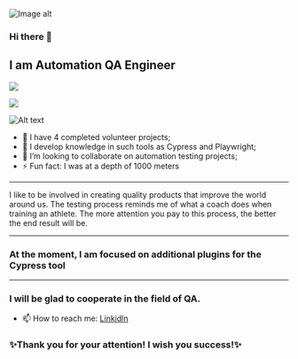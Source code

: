 ![Image alt](https://github.com/SerhiiQAA/SerhiiQAA/blob/main/0_x2xCaLL7YyfKKdlv.png)

### Hi there 👋
## I am Automation QA Engineer

![](https://github.com/SerhiiQAA/SerhiiQAA/blob/main/giphy-11.gif?raw=true)

![](https://github.com/SerhiiQAA/SerhiiQAA/blob/main/undefined%20-%20Imgur.gif)

<img src="https://media.giphy.com/media/U7c2TesYruxCiw11qK/giphy.gif" alt="Alt text">

- 🔭 I have 4 completed volunteer projects;
- 🌱 I develop knowledge in such tools as Cypress and Playwright;
- 👯 I’m looking to collaborate on automation testing projects;
- ⚡ Fun fact: I was at a depth of 1000 meters
___
I like to be involved in creating quality products that improve the world around us. The testing process reminds me of what a coach does when training an athlete. The more attention you pay to this process, the better the end result will be.
___
### At the moment, I am focused on additional plugins for the Cypress tool
___
### I will be glad to cooperate in the field of QA.
- 📫 How to reach me: [Linkidln](https://www.linkedin.com/in/serhiiqaengineer/)

### ✨Thank you for your attention! I wish you success!✨
